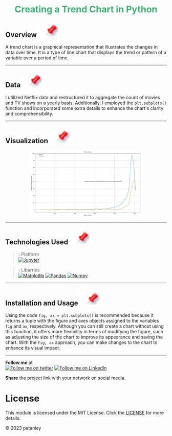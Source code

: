 <h1 align="center" style="color:MediumSeaGreen;"> <b> Creating a Trend Chart in Python  </b></h1>




## Overview[![](https://github.com/patanley/TrendChart/blob/main/Images/pin.svg)](#overview)

A trend chart is a graphical representation that illustrates the changes in data over time. It is a type of line chart that displays the trend or pattern of a variable over a period of time.
 

---

## Data[![](https://github.com/patanley/TrendChart/blob/main/Images/pin.svg)](#data)
I utilized Netflix data and restructured it to aggregate the count of movies and TV shows on a yearly basis. Additionally, I employed the `plt.subplots()` function and incorporated some extra details to enhance the chart's clarity and comprehensibility.


---

## Visualization[![](https://github.com/patanley/TrendChart/blob/main/Images/pin.svg)](#visualization)


<div align="center"><a href="https://github.com/patanley/TrendChart/blob/main/Images/TrendChart.jpg"><img src="https://github.com/patanley/TrendChart/blob/main/Images/TrendChart.jpg" alt="IoT-to-Cloud (Nebula) network" style="width:70%;height:70%"/></a></div>




---
## Technologies Used[![](https://github.com/patanley/TrendChart/blob/main/Images/pin.svg)](#more-than-embedded)

> 💡Platform  
> [![Jupyter](https://img.shields.io/badge/Jupyter-Notebook-orange?style=flat&logo=jupyter)](https://jupyter.org/)


> 💡Libarries  
> [![Matplotlib](https://img.shields.io/badge/-Matplotlib-11557c?style=flat&logo=matplotlib&logoColor=white)](https://matplotlib.org/)
[![Pandas](https://img.shields.io/badge/-Pandas-150458?style=flat&logo=pandas&logoColor=white)](https://pandas.pydata.org/)
 [![Numpy](https://img.shields.io/badge/-Numpy-013243?style=flat&logo=numpy&logoColor=white)](https://numpy.org/)




---
## Installation and Usage[![](https://github.com/patanley/TrendChart/blob/main/Images/pin.svg)](#overview)

Using the code `fig, ax = plt.subplots()` is recommended because it returns a tuple with the figure and axes objects assigned to the variables `fig` and `ax`, respectively. Although you can still create a chart without using this function, it offers more flexibility in terms of modifying the figure, such as adjusting the size of the chart to improve its appearance and saving the chart. With the `fig, ax` approach, you can make changes to the chart to enhance its visual impact.

---

**Follow me** at<br />
[![Follow me on twitter](https://img.shields.io/twitter/follow/patanley.svg?style=social)](https://twitter.com/home) 
[![Follow me on LinkedIn](https://img.shields.io/badge/LinkedIn-Patanley-blue?style=flat&logo=linkedin&logoColor=b0c0c0&labelColor=363D44)](https://www.linkedin.com/feed/)

**Share** the project link with your network on social media.


# License 
This module is licensed under the MIT License. Click the [LICENSE](https://opensource.org/licenses/MIT) for more details.

&copy; 2023 patanley

<!-- markdownlint-enable -->

